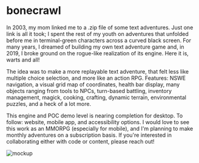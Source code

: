 # bonecrawl

In 2003, my mom linked me to a .zip file of some text adventures. Just one link is all it took; I spent the rest of my youth on adventures that unfolded before me in terminal-green characters across a curved black screen. For many years, I dreamed of building my own text adventure game and, in 2019, I broke ground on the rogue-like realization of its engine. Here it is, warts and all! 

The idea was to make a more replayable text adventure, that felt less like multiple choice selection, and more like an action RPG. Features: NSWE navigation, a visual grid map of coordinates, health bar display, many objects ranging from tools to NPCs, turn-based battling, inventory management, magick, cooking, crafting, dynamic terrain, environmental puzzles, and a heck of a lot more. 

This engine and POC demo level is nearing completion for desktop. To follow: website, mobile app, and accessibility options. I would love to see this work as an MMORPG (especially for mobile), and I'm planning to make monthly adventures on a subscription basis. If you're interested in collaborating either with code or content, please reach out!


![mockup](https://user-images.githubusercontent.com/118931925/225080564-4f3dc3a7-49fb-4a86-9be0-c99801f23b87.png)
